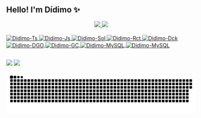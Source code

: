 ## Hello! I'm Dídimo ✨

<div align="center">
  <a href="https://github.com/didimojs">
  <img height="160em" src="https://github-readme-stats.vercel.app/api?username=didimojs&show_icons=true&theme=radical&count_private=true"/>
  <img height="160em" src="https://github-readme-stats.vercel.app/api/top-langs/?username=didimojs&layout=compact&langs_count=7&theme=radical"/>
</div>

<div style="display: inline_block"><br>
   <img align="center" alt="Didimo-Ts" height="30" width="40" src="https://cdn.jsdelivr.net/gh/devicons/devicon/icons/typescript/typescript-original.svg" />
   <img align="center" alt="Didimo-Js" height="30" width="40"  src="https://cdn.jsdelivr.net/gh/devicons/devicon/icons/javascript/javascript-original.svg" /> 
   <img align="center" alt="Didimo-Sol" height="30" width="40" src="https://cdn.jsdelivr.net/gh/devicons/devicon/icons/solidity/solidity-original.svg" /> 
   <img  align="center" alt="Didimo-Rct" height="30" width="40" src="https://cdn.jsdelivr.net/gh/devicons/devicon/icons/react/react-original.svg" />
  <img align="center" alt="Didimo-Dck" height="30" width="40" src="https://cdn.jsdelivr.net/gh/devicons/devicon/icons/docker/docker-original.svg" />              
   <img align="center" alt="Didimo-DGO" height="30" width="40" src="https://cdn.jsdelivr.net/gh/devicons/devicon/icons/digitalocean/digitalocean-original.svg" />        
   <img align="center" alt="Didimo-GC" height="30" width="40"  src="https://cdn.jsdelivr.net/gh/devicons/devicon/icons/googlecloud/googlecloud-original.svg" />
  <img align="center" alt="Didimo-MySQL" height="30" width="40" src="https://cdn.jsdelivr.net/gh/devicons/devicon/icons/mysql/mysql-original.svg"  />
  <img align="center" alt="Didimo-MySQL" height="30" width="40" src="https://cdn.jsdelivr.net/gh/devicons/devicon/icons/postgresql/postgresql-original.svg"  />
  
</div>

##

<div> 
 <a href = "mailto:tiagodidimo9@gmail.com"><img src="https://img.shields.io/badge/-Gmail-%23333?style=for-the-badge&logo=gmail&logoColor=white" target="_blank"></a>
  <a href="https://www.linkedin.com/in/tiago-dídimo-a7a7611a5/" target="_blank"><img src="https://img.shields.io/badge/-LinkedIn-%230077B5?style=for-the-badge&logo=linkedin&logoColor=white" target="_blank"></a> 
 
  ![Snake animation](https://github.com/didimojs/didimojs/blob/output/github.svg)
 
</div>
